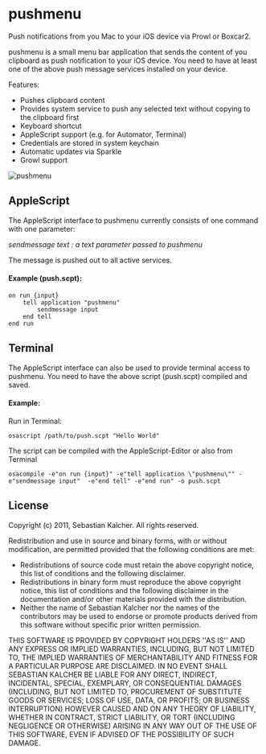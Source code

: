 pushmenu
=============

Push notifications from you Mac to your iOS device via Prowl or Boxcar2. 

pushmenu is a small menu bar application that sends the content of you clipboard as 
push notification to your iOS device. You need to have at least one of the above push message
services installed on your device.

Features:

* Pushes clipboard content 
* Provides system service to push any selected text without copying to the clipboard first
* Keyboard shortcut
* AppleScript support (e.g. for Automator, Terminal)
* Credentials are stored in system keychain
* Automatic updates via Sparkle
* Growl support


![pushmenu](https://github.com/kalcher/pushmenu/raw/master/pushmenu/screenshot.png)


AppleScript
------------
The AppleScript interface to pushmenu currently consists of one command with one parameter:

*sendmessage text : a text parameter passed to pushmenu*

The message is pushed out to all active services.

#### Example (push.scpt):

    on run {input}
	    tell application "pushmenu"
		    sendmessage input
	    end tell
    end run

Terminal
-----------
The AppleScript interface can also be used to provide terminal access to pushmenu. You need to have the above script (push.scpt) compiled and saved.

#### Example:
Run in Terminal:

    osascript /path/to/push.scpt "Hello World"

The script can be compiled with the AppleScript-Editor or also from Terminal

	osacompile -e"on run {input}" -e"tell application \"pushmenu\"" -e"sendmessage input"  -e"end tell" -e"end run" -o push.scpt
	
License
-----------

Copyright (c) 2011, Sebastian Kalcher.  All rights reserved.

Redistribution and use in source and binary forms, with or without
modification, are permitted provided that the following conditions are met:

* Redistributions of source code must retain the above copyright
  notice, this list of conditions and the following disclaimer.
* Redistributions in binary form must reproduce the above copyright
  notice, this list of conditions and the following disclaimer in the
  documentation and/or other materials provided with the distribution.
* Neither the name of Sebastian Kalcher nor the names of the contributors
  may be used to endorse or promote products derived from this software
  without specific prior written permission.

THIS SOFTWARE IS PROVIDED BY COPYRIGHT HOLDERS ''AS IS'' AND ANY
EXPRESS OR IMPLIED WARRANTIES, INCLUDING, BUT NOT LIMITED TO, THE IMPLIED
WARRANTIES OF MERCHANTABILITY AND FITNESS FOR A PARTICULAR PURPOSE ARE
DISCLAIMED. IN NO EVENT SHALL SEBASTIAN KALCHER BE LIABLE FOR ANY
DIRECT, INDIRECT, INCIDENTAL, SPECIAL, EXEMPLARY, OR CONSEQUENTIAL DAMAGES
(INCLUDING, BUT NOT LIMITED TO, PROCUREMENT OF SUBSTITUTE GOODS OR SERVICES;
LOSS OF USE, DATA, OR PROFITS; OR BUSINESS INTERRUPTION) HOWEVER CAUSED AND
ON ANY THEORY OF LIABILITY, WHETHER IN CONTRACT, STRICT LIABILITY, OR TORT
(INCLUDING NEGLIGENCE OR OTHERWISE) ARISING IN ANY WAY OUT OF THE USE OF THIS
SOFTWARE, EVEN IF ADVISED OF THE POSSIBILITY OF SUCH DAMAGE.
